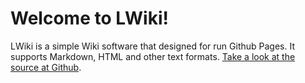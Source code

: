 # Welcome to LWiki!

LWiki is a simple Wiki software that designed for run Github Pages. It supports Markdown, HTML and other text formats.
[Take a look at the source at Github](https://github.com/Segilmez06/LWiki).
